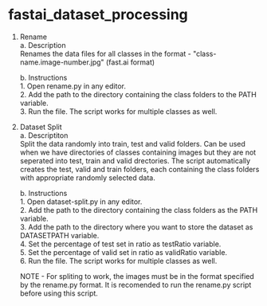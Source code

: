 # fastai_dataset_processing

1. Rename<br>
	a. Description<br>
		Renames the data files for all classes in the format - "class-name.image-number.jpg" (fast.ai format)

	b. Instructions<br>
		1. Open rename.py in any editor.<br>
		2. Add the path to the directory containing the class folders to the PATH variable.<br>
		3. Run the file. The script works for multiple classes as well.


2. Dataset Split<br>
	a. Descriptiton<br>
		Split the data randomly into train, test and valid folders. Can be used when we have directories of classes containing images but they are not seperated into test, train and valid drectories. The script automatically creates the test, valid and train  folders, each containing the class folders with appropriate randomly selected data.

	b. Instructions<br>
		1. Open dataset-split.py in any editor.<br> 
		2. Add the path to the directory containing the class folders as the PATH variable.<br>
		3. Add the path to the directory where you want to store the dataset as DATASETPATH variable.<br>
		4. Set the percentage of test set in ratio as testRatio variable.<br>
		5. Set the percentage of valid set in ratio as validRatio variable.<br>
		6. Run the file. The script works for multiple classes as well.
  
	NOTE - For spliting to work, the images must be in the format specified by the rename.py format. It is recomended to run the rename.py script before using this script. 

  
